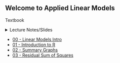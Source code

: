 ## Welcome to Applied Linear Models

Textbook 

<details>
<summary>Lecture Notes/Slides</summary>
<br>
  * [00 - Linear Models Intro](00_LinearModels_Intro.html) <br>
    * [01 - Introduction to R](/01_Introduction_to_R.nb.html) <br>
* [02 - Summary Graphs](/02_SummaryGraphs.html) <br>
* [03 - Residual Sum of Squares](/03_RSS.html) <br>
</details>


* [00 - Linear Models Intro](00_LinearModels_Intro.html) 
* [01 - Introduction to R](/01_Introduction_to_R.nb.html) 
* [02 - Summary Graphs](/02_SummaryGraphs.html) 
* [03 - Residual Sum of Squares](/03_RSS.html) 
